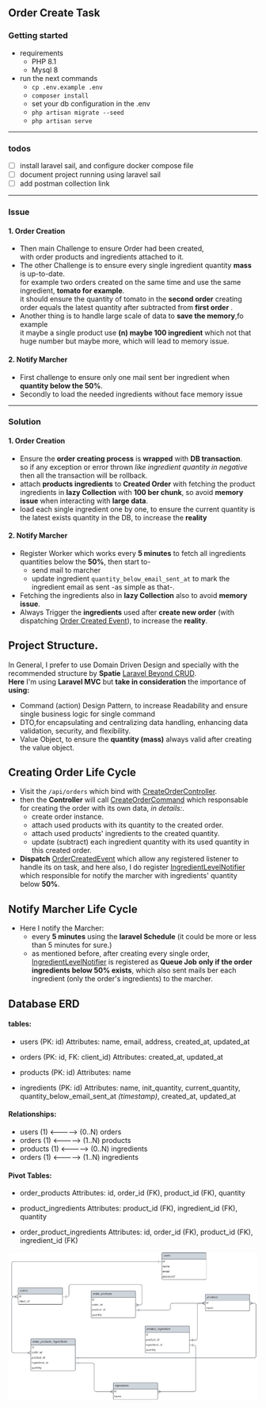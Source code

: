 ## Order Create Task

### Getting started
- requirements
  - PHP 8.1
  - Mysql 8
- run the next commands
  - ``cp .env.example .env`` 
  - ``composer install``
  - set your db configuration in the .env
  - ``php artisan migrate --seed``
  - ``php artisan serve``
---
### todos 
- [ ] install laravel sail, and configure docker compose file
- [ ] document project running using laravel sail
- [ ] add postman collection link
---
### Issue
#### 1.  Order Creation
 - Then main Challenge to ensure Order had been created, <br/> with order products and ingredients attached to it.
 - The other Challenge is to ensure every single ingredient quantity **mass** is up-to-date. <br/> for example two orders created on the same time and use the same ingredient, **tomato for example**. <br/> it should ensure the quantity of tomato in the **second order** creating order equals the latest quantity after subtracted from **first order** .
 - Another thing is to handle large scale of data to **save the memory**,fo example <br/> it maybe a single product use **(n) maybe 100 ingredient** which not that huge number but maybe more, which will lead to memory issue.
#### 2. Notify Marcher
- First challenge to ensure only one mail sent ber ingredient when **quantity below the 50%**.
- Secondly to load the needed ingredients without face memory issue
---
### Solution
#### 1.  Order Creation
-  Ensure the **order creating process** is **wrapped** with **DB transaction**. <br/> so if any exception or error thrown _like ingredient quantity in negative_ then all the transaction will be rollback.
-  attach **products ingredients** to **Created Order** with fetching the product ingredients in **lazy Collection** with **100 ber chunk**, so avoid **memory issue** when interacting with **large data**.
-  load each single ingredient one by one, to ensure the current quantity is the latest exists quantity in the DB, to increase the **reality**
#### 2. Notify Marcher
- Register Worker which works every **5 minutes** to fetch all ingredients quantities below the **50%**, then start to-
  - send mail to marcher
  - update ingredient `quantity_below_email_sent_at` to mark the ingredient email as sent -as simple as that-.
- Fetching the ingredients also in **lazy Collection** also to avoid **memory issue**.
- Always Trigger  the **ingredients** used after **create new order** (with dispatching [Order Created Event](app/Events/Order/OrderCreatedEvent.php)), to increase the **reality**.

## Project Structure.
In General, I prefer to use Domain Driven Design and specially with the recommended structure by **Spatie** [Laravel Beyond CRUD](https://spatie.be/products/laravel-beyond-crud).<br/>
**Here** I'm using **Laravel MVC** but **take in consideration** the importance of **using:** 
- Command (action) Design Pattern, to increase Readability and ensure single business logic for single command
- DTO,for encapsulating and centralizing data handling, enhancing data validation, security, and flexibility. 
- Value Object, to ensure the **quantity (mass)** always valid after creating the value object.

## Creating Order Life Cycle
- Visit the `/api/orders` which bind with [CreateOrderController](app/Http/Controllers/Order/CreateOrderController.php).
- then the **Controller** will call [CreateOrderCommand](app/Commands/Order/CreateOrderCommand.php) which responsable for creating the order with its own data, _in details:_.
  - create order instance.
  - attach used products with its quantity to the created order.
  - attach used products' ingredients to the created quantity.
  - update (subtract) each ingredient quantity with its used quantity in this created order.
- **Dispatch** [OrderCreatedEvent](app/Events/Order/OrderCreatedEvent.php) which allow any registered listener to handle its on task, and here also, I do register [IngredientLevelNotifier](app/Listeners/Order/IngredientLevelNotifier.php) which responsible for notify the marcher with ingredients' quantity below **50%**.

## Notify Marcher Life Cycle
- Here I notify the Marcher:
  - every **5 minutes** using the **laravel Schedule** (it could be more or less than 5 minutes for sure.)
  - as mentioned before, after creating every single order, [IngredientLevelNotifier](app/Listeners/Order/IngredientLevelNotifier.php) is registered as **Queue Job** **only if the  order ingredients below 50% exists**, which also sent mails ber each ingredient (only the order's ingredients) to the marcher.

## Database ERD
#### tables:
- users (PK: id)
  Attributes: name, email, address, created_at, updated_at

- orders (PK: id, FK: client_id)
  Attributes: created_at, updated_at

- products (PK: id)
  Attributes: name

- ingredients (PK: id)
  Attributes: name, init_quantity, current_quantity, quantity_below_email_sent_at _(timestamp)_, created_at, updated_at

#### Relationships:
- users (1) <-----> (0..N) orders
- orders (1) <-----> (1..N) products
- products (1) <-----> (0..N) ingredients
- orders (1) <-----> (1..N) ingredients

#### Pivot Tables:
- order_products
  Attributes: id, order_id (FK), product_id (FK), quantity

- product_ingredients
  Attributes: product_id (FK), ingredient_id (FK), quantity

- order_product_ingredients
  Attributes: id, order_id (FK), product_id (FK), ingredient_id (FK)

<img src="order creation erd.png" alt="J" width="1000" height="300"/>


